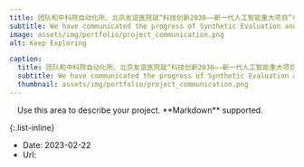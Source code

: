 ```yaml
---
title: 团队和中科院自动化所、北京友谊医院就“科技创新2030——新一代人工智能重大项目”老年医学综合评估与预警人工智能系统在北京举行定期项目进展沟通会！
subtitle: We have communicated the progress of Synthetic Evaluation and Early Warning Artificial Intelligence System for Geriatrics in Science and Technology Innovation 2030 New Generation Artificial Intelligence Major Projects with Institute of Automation Chinese Academy of Sciences and Beijing Friendship Hospital Capital Medical University in Beijing.
image: assets/img/portfolio/project_communication.png
alt: Keep Exploring

caption:
  title: 团队和中科院自动化所、北京友谊医院就“科技创新2030——新一代人工智能重大项目”老年医学综合评估与预警人工智能系统在北京举行定期项目进展沟通会！
  subtitle: We have communicated the progress of Synthetic Evaluation and Early Warning Artificial Intelligence System for Geriatrics in Science and Technology Innovation 2030 New Generation Artificial Intelligence Major Projects with Institute of Automation Chinese Academy of Sciences and Beijing Friendship Hospital Capital Medical University in Beijing.
  thumbnail: assets/img/portfolio/project_communication.png
---
```

<p align="left">
&ensp;&ensp;Use this area to describe your project. **Markdown** supported.
</p>

{:.list-inline}
- Date: 2023-02-22
- Url: 
